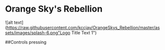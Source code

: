 # Orange Sky's Rebellion

![alt text](https://raw.githubusercontent.com/kccjay/OrangeSkys_Rebellion/master/assets/images/splash-6.png"Logo Title Text 1")

##Controls 
pressing 
